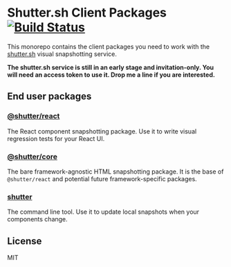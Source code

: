 # Shutter.sh Client Packages [![Build Status](https://travis-ci.org/andywer/shutter.svg?branch=master)](https://travis-ci.org/andywer/shutter)

This monorepo contains the client packages you need to work with the [shutter.sh](https://shutter.sh/) visual snapshotting service.

**The shutter.sh service is still in an early stage and invitation-only. You will need an access token to use it. Drop me a line if you are interested.**


## End user packages

### [@shutter/react](./packages/react/README.md)

The React component snapshotting package. Use it to write visual regression tests for your React UI.

### [@shutter/core](./packages/core/README.md)

The bare framework-agnostic HTML snapshotting package. It is the base of `@shutter/react` and potential future framework-specific packages.

### [shutter](./packages/shutter/README.md)

The command line tool. Use it to update local snapshots when your components change.


## License

MIT
